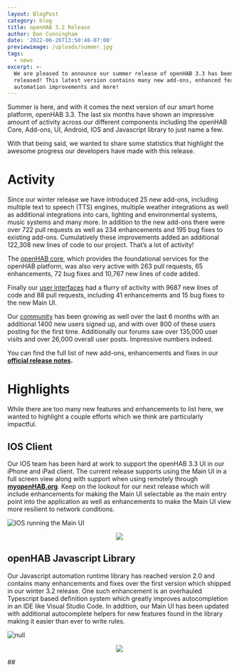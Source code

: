 ```yaml
---
layout: BlogPost
category: blog
title: openHAB 3.2 Release
author: Dan Cunningham
date: '2022-06-26T13:50:48-07:00'
previewimage: /uploads/summer.jpg
tags:
  - news
excerpt: >-
  We are pleased to announce our summer release of openHAB 3.3 has been
  released! This latest version contains many new add-ons, enhanced features,
  automation improvements and more!
---
```

Summer is here, and with it comes the next version of our smart home platform, openHAB 3.3.  The last six months have shown an impressive amount of activity across our different components including the openHAB Core, Add-ons, UI, Android, IOS and Javascript library to just name a few. 

With that being said, we wanted to share some statistics that highlight the awesome progress our developers have made with this release.

# Activity

Since our winter release we have introduced 25 new add-ons, including multiple text to speech (TTS) engines, multiple weather integrations as well as additional integrations into cars, lighting and environmental systems, music systems and many more.  In addition to the new add-ons there were over 722 pull requests as well as 234 enhancements and 195 bug fixes to existing add-ons. Cumulatively these improvements added an additional 122,308 new lines of code to our project.  That’s a lot of activity! 

The [openHAB core](https://github.com/openhab/openhab-core), which provides the foundational services for the openHAB platform, was also very active with 263 pull requests, 65 enhancements, 72 bug fixes and 10,767 new lines of code added. 

Finally our [user interfaces](https://github.com/openhab/openhab-webui) had a flurry of activity with 9687 new lines of code and 88 pull requests, including 41 enhancements and 15 bug fixes to the new Main UI.

Our [community](https://community.openhab.org/) has been growing as well over the last 6 months with an additional 1400 new users signed up, and with over 800 of these users posting for the first time.  Additionally our forums saw over 135,000 user visits and over 26,000 overall user posts.  Impressive numbers indeed.

You can find the full list of new add-ons, enhancements and fixes in our [**official release notes**](https://github.com/openhab/openhab-distro/releases/tag/3.3.0)**.**

# Highlights

While there are too many new features and enhancements to list here, we wanted to highlight a couple efforts which we think are particularly impactful.

## IOS Client

Our IOS team has been hard at work to support the openHAB 3.3 UI in our iPhone and iPad client.  The current release supports using the Main UI in a full screen view along with support when using remotely through [**myopenHAB.org**](https://myopenhab.org/).  Keep on the lookout for our next release which will include enhancements for making the Main UI selectable as the main entry point into the application as well as enhancements to make the Main UI view more resilient to network conditions.

![IOS running the Main UI](/uploads/ios.gif)

<p align="center"><img src="/uploads/ios.gif"/></p>

## 

## openHAB Javascript Library

Our Javascript automation runtime library has reached version 2.0 and contains many enhancements and fixes over the first version which shipped in our winter 3.2 release.  One such enhancement is an overhauled Typescript based definition system which greatly improves autocompletion in an IDE  like Visual Studio Code.  In addition, our Main UI has been updated with additional autocomplete helpers for new features found in the library making it easier than ever to write rules.  

![null](/uploads/out2.gif)

<p align="center"><img src="/uploads/out2.gif"/></p>
##
